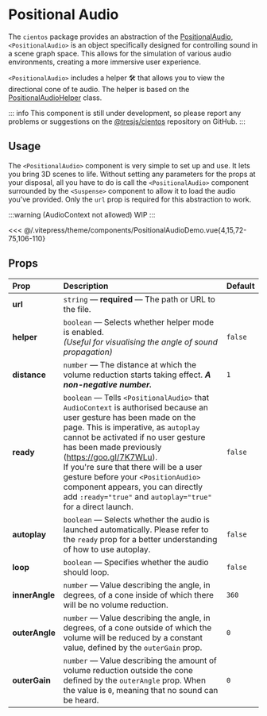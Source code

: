 # Positional Audio

<DocsDemo>
  <!-- <PositionalAudioDemo /> -->
</DocsDemo>

The `cientos` package provides an abstraction of the [PositionalAudio](https://threejs.org/docs/index.html?q=posi#api/en/audio/PositionalAudio), `<PositionalAudio>` is an object specifically designed for controlling sound in a scene graph space. This allows for the simulation of various audio environments, creating a more immersive user experience.

`<PositionalAudio>` includes a helper 🛠️ that allows you to view the directional cone of te audio. The helper is based on the [PositionalAudioHelper](https://threejs.org/docs/#examples/en/helpers/PositionalAudioHelper) class.

::: info
This component is still under development, so please report any problems or suggestions on the [@tresjs/cientos](https://github.com/Tresjs/cientos) repository on GitHub.
:::

## Usage

The `<PositionalAudio>` component is very simple to set up and use. It lets you bring 3D scenes to life. Without setting any parameters for the props at your disposal, all you have to do is call the `<PositionalAudio>` component surrounded by the `<Suspense>` component to allow it to load the audio you've provided. Only the `url` prop is required for this abstraction to work.

:::warning
(AudioContext not allowed) WIP
:::

<DocsDemo>
  <PositionalAudioDemo />
</DocsDemo>

<<< @/.vitepress/theme/components/PositionalAudioDemo.vue{4,15,72-75,106-110}

## Props

| Prop              | Description                                          | Default                   |
| :---------------- | :--------------------------------------------------- | ------------------------- |
| **url**        | `string` — **required** — The path or URL to the file. |                    |
| **helper**        | `boolean` — Selects whether helper mode is enabled. <br> *(Useful for visualising the angle of sound propagation)*  | `false`                   |
| **distance**        | `number` — The distance at which the volume reduction starts taking effect. ***A non-negative number.***  | `1`                   |
| **ready**        | `boolean` — Tells `<PositionalAudio>` that `AudioContext` is authorised because an user gesture has been made on the page. This is imperative, as `autoplay` cannot be activated if no user gesture has been made previously (https://goo.gl/7K7WLu). <br> If you're sure that there will be a user gesture before your `<PositionAudio>` component appears, you can directly add `:ready="true"` and `autoplay="true"` for a direct launch.  | `false`                   |
| **autoplay**        | `boolean` — Selects whether the audio is launched automatically. Please refer to the `ready` prop for a better understanding of how to use autoplay.  | `false`                   |
| **loop**        | `boolean` — Specifies whether the audio should loop. |      `false`              |
| **innerAngle**        | `number` —  Value describing the angle, in degrees, of a cone inside of which there will be no volume reduction. |      `360`              |
| **outerAngle**        | `number` —  Value describing the angle, in degrees, of a cone outside of which the volume will be reduced by a constant value, defined by the `outerGain` prop. |      `0`              |
| **outerGain**        | `number` —  Value describing the amount of volume reduction outside the cone defined by the `outerAngle` prop. When the value is `0`, meaning that no sound can be heard. |      `0`              |